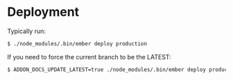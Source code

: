 # Deployment

Typically run:

```bash
$ ./node_modules/.bin/ember deploy production
```

If you need to force the current branch to be the LATEST:

```bash
$ ADDON_DOCS_UPDATE_LATEST=true ./node_modules/.bin/ember deploy production
```
